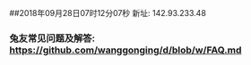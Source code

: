 ##2018年09月28日07时12分07秒 新址: 142.93.233.48
### 兔友常见问题及解答: https://github.com/wanggonging/d/blob/w/FAQ.md
